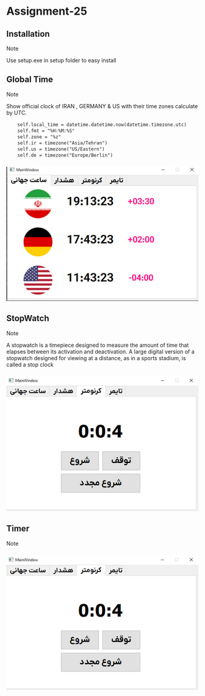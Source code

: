# Assignment-25

## Installation

> [!NOTE]
> Use setup.exe in setup folder to easy install  


## Global Time

> [!NOTE]
> Show official clock of IRAN , GERMANY & US with their time zones calculate by UTC.
```
    self.local_time = datetime.datetime.now(datetime.timezone.utc)
    self.fmt = "%H:%M:%S"
    self.zone = "%z"
    self.ir = timezone("Asia/Tehran")
    self.us = timezone("US/Eastern")
    self.de = timezone("Europe/Berlin")
```

### ![Global time](./image/global_time.jpg)

## StopWatch

> [!NOTE]
> A stopwatch is a timepiece designed to measure the amount of time that elapses between its activation and deactivation. A large digital version of a stopwatch designed for viewing at a distance, as in a sports stadium, is called a stop clock

### ![Global time](./image/cornometer.jpg)

## Timer

> [!NOTE]
> 

### ![Global time](./image/cornometer.jpg)

